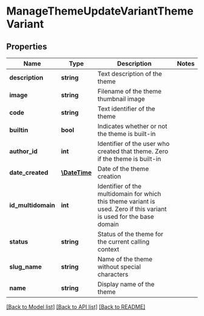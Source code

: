 # ManageThemeUpdateVariantThemeVariant

## Properties
Name | Type | Description | Notes
------------ | ------------- | ------------- | -------------
**description** | **string** | Text description of the theme | 
**image** | **string** | Filename of the theme thumbnail image | 
**code** | **string** | Text identifier of the theme | 
**builtin** | **bool** | Indicates whether or not the theme is built-in | 
**author_id** | **int** | Identifier of the user who created that theme. Zero if the theme is built-in | 
**date_created** | [**\DateTime**](Date.md) | Date of the theme creation | 
**id_multidomain** | **int** | Identifier of the multidomain for which this theme variant is used. Zero if this variant is used for the base domain | 
**status** | **string** | Status of the theme for the current calling context | 
**slug_name** | **string** | Name of the theme without special characters | 
**name** | **string** | Display name of the theme | 

[[Back to Model list]](../README.md#documentation-for-models) [[Back to API list]](../README.md#documentation-for-api-endpoints) [[Back to README]](../README.md)


